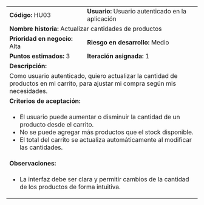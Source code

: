 <table>
  <tr>
    <td><strong>Código:</strong> HU03</td>
    <td><strong>Usuario:</strong> Usuario autenticado en la aplicación</td>
  </tr>
  <tr>
    <td colspan="2"><strong>Nombre historia:</strong> Actualizar cantidades de productos</td>
  </tr>
  <tr>
    <td><strong>Prioridad en negocio:</strong> Alta</td>
    <td><strong>Riesgo en desarrollo:</strong> Medio</td>
  </tr>
  <tr>
    <td><strong>Puntos estimados:</strong> 3</td>
    <td><strong>Iteración asignada:</strong> 1</td>
  </tr>
  <tr>
    <td colspan="2"><strong>Descripción:</strong></td>
  </tr>
  <tr>
    <td colspan="2">
      Como usuario autenticado, quiero actualizar la cantidad de productos en mi carrito, para ajustar mi compra según mis necesidades.
    </td>
  </tr>
  <tr>
    <td colspan="2"><strong>Criterios de aceptación:</strong></td>
  </tr>
  <tr>
    <td colspan="2">
      <ul>
        <li>El usuario puede aumentar o disminuir la cantidad de un producto desde el carrito.</li>
        <li>No se puede agregar más productos que el stock disponible.</li>
        <li>El total del carrito se actualiza automáticamente al modificar las cantidades.</li>
      </ul>
    </td>
  </tr>
  <tr>
    <td colspan="2"><strong>Observaciones:</strong></td>
  </tr>
  <tr>
    <td colspan="2">
      <ul>
        <li>La interfaz debe ser clara y permitir cambios de la cantidad de los productos de forma intuitiva.</li>
      </ul>
    </td>
  </tr>
</table>
